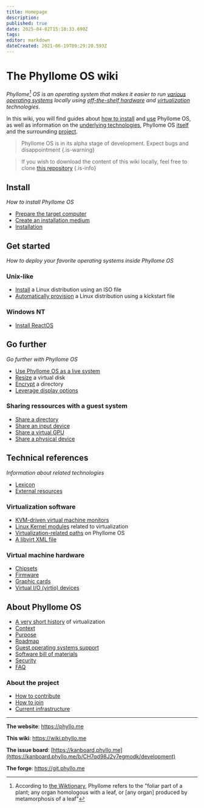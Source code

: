 ```yaml
---
title: Homepage
description: 
published: true
date: 2025-04-02T15:18:33.690Z
tags: 
editor: markdown
dateCreated: 2021-06-19T09:29:20.593Z
---
```


# The Phyllome OS wiki

*Phyllome[^1] OS is an operating system that makes it easier to run [various operating systems](#go-further) locally using [off-the-shelf hardware](/deploy/prepare) and [virtualization](/virt/lexicon#virtualization) technologies.*

In this wiki, you will find guides about [how to install](#install) and [use](#get-started) Phyllome OS, as well as information on the [underlying technologies](#references), Phyllome OS [itself](#about-phyllome-os) and the surrounding [project](#about-the-project).

> Phyllome OS is in its alpha stage of development. Expect bugs and disappointment
{.is-warning}

[^1]: According to [the Wiktionary](https://en.wiktionary.org/wiki/phyllome), Phyllome refers to the "foliar part of a plant; any organ homologous with a leaf, or [any organ] produced by metamorphosis of a leaf"

> If you wish to download the content of this wiki locally, feel free to clone [this repository](https://github.com/PhyllomeOS/wiki)
{.is-info}

## Install

*How to install Phyllome OS*

- [Prepare the target computer](/deploy/prepare)
- [Create an installation medium](/deploy/medium)
- [Installation](/deploy/install)

## Get started

*How to deploy your favorite operating systems inside Phyllome OS*

### Unix-like
	
- [Install](/getstarted/install-guest) a Linux distribution using an ISO file
- [Automatically provision](/getstarted/virt-install) a Linux distribution using a kickstart file

### Windows NT

- [Install ReactOS](/getstarted/reactos)

## Go further

*Go further with Phyllome OS*

- [Use Phyllome OS as a live system](/gofurther/live)
- [Resize](/gofurther/resize) a virtual disk
- [Encrypt](/gofurther/encrypt) a directory
- [Leverage display options](/virt/vm/display)

### Sharing ressources with a guest system

- [Share a directory](/gofurther/virtiofs)
- [Share an input device](/gofurther/evdev)
- [Share a virtual GPU](/gofurther/vfio-mdev)
- [Share a physical device](/gofurther/vfio-pci)

## Technical references

*Information about related technologies*

- [Lexicon](/virt/lexicon)
- [External resources](/virt/resources)

### Virtualization software

- [KVM-driven virtual machine monitors](/virt/host/vmms)
- [Linux Kernel modules](/virt/host/modules) related to virtualization
- [Virtualization-related paths](/virt/host/paths) on Phyllome OS
- [A libvirt XML file](/virt/host/xml)

### Virtual machine hardware

- [Chipsets](/virt/vm/chipset)
- [Firmware](/virt/vm/firmware)
- [Graphic cards](/virt/vm/graphic-card)
- [Virtual I/O (virtio) devices](/virt/vm/virtio)

## About Phyllome OS

- [A very short history](/virt/history) of virtualization
- [Context](/phyllomeos/context)
- [Purpose](/phyllomeos/purpose)
- [Roadmap](/phyllomeos/roadmap)
- [Guest operating systems support](/virt/guest.md)
- [Software bill of materials](/phyllomeos/sbom)
- [Security](/phyllomeos/security)
- [FAQ](/phyllomeos/faq)

### About the project

- [How to contribute](/project/contribute)
- [How to join](/project/join)
- [Current infrastructure](/project/infrastructure)

---

**The website**: https://phyllo.me

**This wiki**: https://wiki.phyllo.me

**The issue board**: [https://kanboard.phyllo.me](https://kanboard.phyllo.me/b/CH7qd98J2v7egmodk/development)

**The forge**: https://git.phyllo.me
